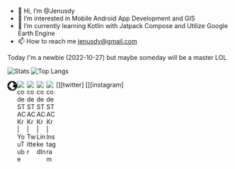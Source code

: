 - 👋 Hi, I’m @Jenusdy
- 👀 I’m interested in Mobile Android App Development and GIS
- 🌱 I’m currently learning Kotlin with Jatpack Compose and Utilize Google Earth Engine
- 📫 How to reach me jenusdy@gmail.com

Today I'm a newbie (2022-10-27) but maybe someday will be a master LOL 

![Stats](https://github-readme-stats.vercel.app/api?username=jenusdy&count_private=true&show_icons=true&title_color=1f8ae0&icon_color=1f66e0&text_color=0e0e0e&bg_color=fefefe) 
![Top Langs](https://github-readme-stats.vercel.app/api/top-langs/?username=jenusdy&layout=compact)



[<img align="left" alt="codeSTACKr.com" width="22px" src="https://raw.githubusercontent.com/iconic/open-iconic/master/svg/globe.svg" />][website]
[<img align="left" alt="codeSTACKr | YouTube" width="22px" src="https://cdn.jsdelivr.net/npm/simple-icons@v3/icons/youtube.svg" />][youtube]
[<img align="left" alt="codeSTACKr | Twitter" width="22px" src="https://cdn.jsdelivr.net/npm/simple-icons@v3/icons/twitter.svg" />][twitter]
[<img align="left" alt="codeSTACKr | LinkedIn" width="22px" src="https://cdn.jsdelivr.net/npm/simple-icons@v3/icons/linkedin.svg" />][linkedin]
[<img align="left" alt="codeSTACKr | Instagram" width="22px" src="https://cdn.jsdelivr.net/npm/simple-icons@v3/icons/instagram.svg" />][instagram]


[website]: https://jenusdy.github.io
[youtube]: https://www.youtube.com/channel/UCn4eE_HmaEYfwmgppsbvGKg
[linkedin]: https://www.linkedin.com/in/jenusdy/
